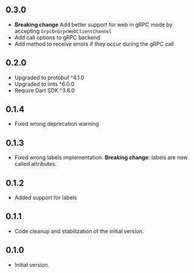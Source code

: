 ## 0.3.0

- **Breaking change** Add better support for web in gRPC mode by accepting `GrpcOrGrpcWebClientChannel`
- Add call options to gRPC backend
- Add method to receive errors if they occur during the gRPC call

## 0.2.0

- Upgraded to protobuf ^4.1.0
- Upgraded to lints ^6.0.0
- Require Dart SDK ^3.6.0

## 0.1.4

- Fixed wrong deprecation warning

## 0.1.3

- Fixed wrong labels implementation. **Breaking change**: labels are now called attributes.

## 0.1.2

- Added support for labels

## 0.1.1

- Code cleanup and stabilization of the initial version.

## 0.1.0

- Initial version.
